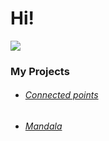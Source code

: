 # Hi!

![](https://media.giphy.com/media/xTiTnIdzlyuQ7OX56g/giphy.gif)

### My Projects

  - ###### [Connected points](https://rw610.github.io/canvas/)
  - ###### [Mandala](https://rw610.github.io/mandala/)
